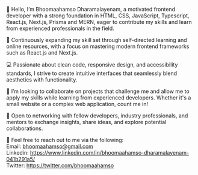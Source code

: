 👋 Hello, I’m Bhoomaahamso Dharamalayenam, a motivated frontend developer with a strong foundation in HTML, CSS, JavaScript, Typescript, React.js, Next.js, Prisma and MERN, eager to contribute my skills and learn from experienced professionals in the field.

🌱 Continuously expanding my skill set through self-directed learning and online resources, with a focus on mastering modern frontend frameworks such as React.js and Next.js.

💻 Passionate about clean code, responsive design, and accessibility standards, I strive to create intuitive interfaces that seamlessly blend aesthetics with functionality.

💞️ I’m looking to collaborate on projects that challenge me and allow me to apply my skills while learning from experienced developers. Whether it's a small website or a complex web application, count me in!

🤝 Open to networking with fellow developers, industry professionals, and mentors to exchange insights, share ideas, and explore potential collaborations.

📧 Feel free to reach out to me via the following:\
	Email: bhoomaahamso@gmail.com\
	Linkedin: https://www.linkedin.com/in/bhoomaahamso-dharamalayenam-041b291a5/ \
	Twitter: https://twitter.com/bhoomaahamso
